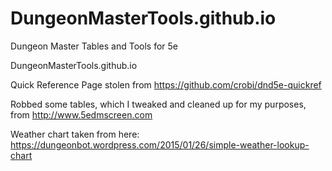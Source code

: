 # DungeonMasterTools.github.io
Dungeon Master Tables and Tools for 5e

DungeonMasterTools.github.io

Quick Reference Page stolen from https://github.com/crobi/dnd5e-quickref 

Robbed some tables, which I tweaked and cleaned up for my purposes, from http://www.5edmscreen.com

Weather chart taken from here: https://dungeonbot.wordpress.com/2015/01/26/simple-weather-lookup-chart
